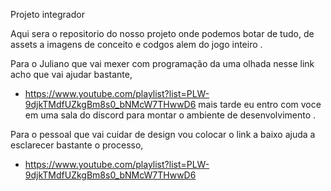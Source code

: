 Projeto integrador 


Aqui sera o repositorio do nosso projeto onde podemos botar de tudo, de assets a imagens de conceito e codgos alem do jogo inteiro .

Para o Juliano que vai mexer com programação da uma olhada nesse link acho que vai ajudar bastante,
* https://www.youtube.com/playlist?list=PLW-9djkTMdfUZkgBm8s0_bNMcW7THwwD6
mais tarde eu entro com voce em uma sala do discord para montar o ambiente de desenvolvimento .

Para o pessoal que vai cuidar de design vou colocar o link a baixo ajuda a esclarecer bastante o processo,
* https://www.youtube.com/playlist?list=PLW-9djkTMdfUZkgBm8s0_bNMcW7THwwD6

